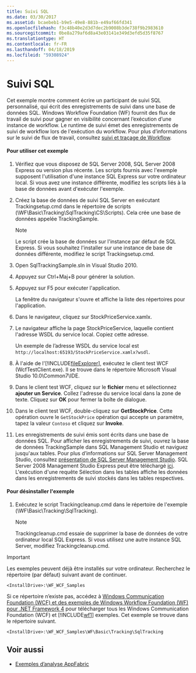 ```yaml
---
title: Suivi SQL
ms.date: 03/30/2017
ms.assetid: bcaebeb1-b9e5-49e8-881b-e49af66fd341
ms.openlocfilehash: f3c48b40e2d3d7dec2b9008b3de738f9b2983610
ms.sourcegitcommit: 0be8a279af6d8a43e03141e349d3efd5d35f8767
ms.translationtype: HT
ms.contentlocale: fr-FR
ms.lasthandoff: 04/18/2019
ms.locfileid: "59308924"
---
```

# <a name="sql-tracking"></a>Suivi SQL
Cet exemple montre comment écrire un participant de suivi SQL personnalisé, qui écrit des enregistrements de suivi dans une base de données SQL. Windows Workflow Foundation (WF) fournit des flux de travail de suivi pour gagner en visibilité concernant l’exécution d’une instance de workflow. Le runtime de suivi émet des enregistrements de suivi de workflow lors de l'exécution du workflow. Pour plus d’informations sur le suivi de flux de travail, consultez [suivi et traçage de Workflow](../workflow-tracking-and-tracing.md).

#### <a name="to-use-this-sample"></a>Pour utiliser cet exemple

1. Vérifiez que vous disposez de SQL Server 2008, SQL Server 2008 Express ou version plus récente. Les scripts fournis avec l'exemple supposent l'utilisation d'une instance SQL Express sur votre ordinateur local. Si vous avez une instance différente, modifiez les scripts liés à la base de données avant d'exécuter l'exemple.

2. Créez la base de données de suivi SQL Server en exécutant Trackingsetup.cmd dans le répertoire de scripts (\WF\Basic\Tracking\SqlTracking\CS\Scripts). Cela crée une base de données appelée TrackingSample.

    > [!NOTE]
    >  Le script crée la base de données sur l'instance par défaut de SQL Express. Si vous souhaitez l'installer sur une instance de base de données différente, modifiez le script Trackingsetup.cmd.  
  
3. Open SqlTrackingSample.sln in Visual Studio 2010.  
  
4. Appuyez sur Ctrl+Maj+B pour générer la solution.  
  
5. Appuyez sur F5 pour exécuter l'application.  
  
     La fenêtre du navigateur s'ouvre et affiche la liste des répertoires pour l'application.  
  
6. Dans le navigateur, cliquez sur StockPriceService.xamlx.  
  
7. Le navigateur affiche la page StockPriceService, laquelle contient l'adresse WSDL du service local. Copiez cette adresse.  
  
     Un exemple de l’adresse WSDL du service local est `http://localhost:65193/StockPriceService.xamlx?wsdl`.  
  
8. À l'aide de l'[!INCLUDE[fileExplorer](../../../../includes/fileexplorer-md.md)], exécutez le client test WCF (WcfTestClient.exe). Il se trouve dans le répertoire Microsoft Visual Studio 10.0\Common7\IDE.  
  
9. Dans le client test WCF, cliquez sur le **fichier** menu et sélectionnez **ajouter un Service**. Collez l'adresse du service local dans la zone de texte. Cliquez sur **OK** pour fermer la boîte de dialogue.  
  
10. Dans le client test WCF, double-cliquez sur **GetStockPrice**. Cette opération ouvre le `GetStockPrice` opération qui accepte un paramètre, tapez la valeur `Contoso` et cliquez sur **Invoke**.  
  
11. Les enregistrements de suivi émis sont écrits dans une base de données SQL. Pour afficher les enregistrements de suivi, ouvrez la base de données TrackingSample dans SQL Management Studio et naviguez jusqu'aux tables. Pour plus d’informations sur SQL Server Management Studio, consultez [présentation de SQL Server Management Studio](https://go.microsoft.com/fwlink/?LinkId=165645). SQL Server 2008 Management Studio Express peut être téléchargé [ici](https://go.microsoft.com/fwlink/?LinkId=180520). L'exécution d'une requête Sélection dans les tables affiche les données dans les enregistrements de suivi stockés dans les tables respectives.  
  
#### <a name="to-uninstall-the-sample"></a>Pour désinstaller l'exemple  
  
1. Exécutez le script Trackingcleanup.cmd dans le répertoire de l'exemple (\WF\Basic\Tracking\SqlTracking).  
  
    > [!NOTE]
    >  Trackingcleanup.cmd essaie de supprimer la base de données de votre ordinateur local SQL Express. Si vous utilisez une autre instance SQL Server, modifiez Trackingcleanup.cmd.

> [!IMPORTANT]
>  Les exemples peuvent déjà être installés sur votre ordinateur. Recherchez le répertoire (par défaut) suivant avant de continuer.  
>   
>  `<InstallDrive>:\WF_WCF_Samples`  
>   
>  Si ce répertoire n’existe pas, accédez à [Windows Communication Foundation (WCF) et des exemples de Windows Workflow Foundation (WF) pour .NET Framework 4](https://go.microsoft.com/fwlink/?LinkId=150780) pour télécharger tous les Windows Communication Foundation (WCF) et [!INCLUDE[wf1](../../../../includes/wf1-md.md)] exemples. Cet exemple se trouve dans le répertoire suivant.  
>   
>  `<InstallDrive>:\WF_WCF_Samples\WF\Basic\Tracking\SqlTracking`  
  
## <a name="see-also"></a>Voir aussi

- [Exemples d’analyse AppFabric](https://go.microsoft.com/fwlink/?LinkId=193959)
